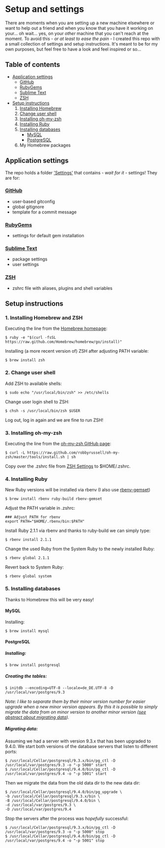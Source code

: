 # Setup and settings

There are moments when you are setting up a new machine elsewhere or want to help out a friend and when you know that you have it working on your… oh wait… yes, on your _other_ machine that you can't reach at the moment. To avoid this - _or at least to ease the pain_ - I created this repo with a small collection of settings and setup instructions. It's meant to be for my own purposes, but feel free to have a look and feel inspired or so…

## Table of contents

- [Application settings](#application-settings)
    - [GitHub](#github)
    - [RubyGems](#rubygems)
    - [Sublime Text](#sublime-text)
    - [ZSH](#zsh)
- [Setup instructions](#setup-instructions)
    1. [Installing Homebrew](#1-installing-homebrew)
    2. [Change user shell](#2-change-user-shell)
    3. [Installing oh-my-zsh](#3-installing-oh-my-zsh)
    4. [Installing Ruby](#4-installing-ruby)
    5. [Installing databases](#5-installing-databases)
        - [MySQL](#mysql)
        - [PostgreSQL](#postgresql)
    6. My Homebrew packages

## Application settings

The repo holds a folder ['Settings'](Settings) that contains - _wait for it_ - settings! They are for:

### [GitHub](Settings/GitHub/)

- user-based gitconfig
- global gitignore
- template for a commit message

### [RubyGems](Settings/Ruby/)

- settings for default gem installation

### [Sublime Text](Settings/Sublime%20Text/)

- package settings
- user settings

### [ZSH](Settings/ZSH/)

- zshrc file with aliases, plugins and shell variables

## Setup instructions

### 1. Installing Homebrew and ZSH

Executing the line from the [Homebrew homepage](http://brew.sh):

    $ ruby -e "$(curl -fsSL https://raw.github.com/Homebrew/homebrew/go/install)"

Installing (a more recent version of) ZSH after adjusting PATH variable:

    $ brew install zsh

### 2. Change user shell

Add ZSH to available shells:

    $ sudo echo "/usr/local/bin/zsh" >> /etc/shells

Change user login shell to ZSH:

    $ chsh -s /usr/local/bin/zsh $USER

Log out, log in again and we are fine to run ZSH!

### 3. Installing oh-my-zsh

Executing the line from the [oh-my-zsh GitHub page](https://github.com/robbyrussell/oh-my-zsh):

    $ curl -L https://raw.github.com/robbyrussell/oh-my-zsh/master/tools/install.sh | sh

Copy over the .zshrc file from [ZSH Settings](Settings/ZSH) to $HOME/.zshrc.

### 4. Installing Ruby

New Ruby versions will be installed via rbenv (I also use [rbenv-gemset](https://github.com/jf/rbenv-gemset))

    $ brew install rbenv ruby-build rbenv-gemset

Adjust the PATH variable in .zshrc:

    ### Adjust PATH for rbenv
    export PATH="$HOME/.rbenv/bin:$PATH"

Install Ruby 2.1.1 via rbenv and thanks to ruby-build we can simply type:

    $ rbenv install 2.1.1

Change the used Ruby from the System Ruby to the newly installed Ruby:

    $ rbenv global 2.1.1

Revert back to System Ruby:

    $ rbenv global system

### 5. Installing databases

Thanks to Homebrew this will be very easy!

#### MySQL

Installing:

    $ brew install mysql

#### PostgreSQL

##### Installing:

    $ brew install postgresql

##### Creating the tables:

    $ initdb --encoding=UTF-8 --locale=de_DE.UTF-8 -D /usr/local/var/postgres/9.3

_Note: I like to separate them by their minor version number for easier upgrade when a new minor version appears. By this it is possible to simply migrate the data from on minor version to another minor version ([see abstract about migrating data](#migrating-data))._

##### Migrating data:

Assuming we had a server with version 9.3.x that has been upgraded to 9.4.0. We start both versions of the database servers that listen to different ports:

    $ /usr/local/Cellar/postgresql/9.3.x/bin/pg_ctl -D /usr/local/var/postgres/9.3 -o "-p 5000" start
    $ /usr/local/Cellar/postgresql/9.4.0/bin/pg_ctl -D /usr/local/var/postgres/9.4 -o "-p 5001" start

Then we migrate the data from the old data dir to the new data dir:

    $ /usr/local/Cellar/postgresql/9.4.0/bin/pg_upgrade \
    -b /usr/local/Cellar/postgresql/9.3.x/bin \
    -B /usr/local/Cellar/postgresql/9.4.0/bin \
    -d /usr/local/var/postgres/9.3 \
    -D /usr/local/var/postgres/9.4

Stop the servers after the process was _hopefully_ successful:

    $ /usr/local/Cellar/postgresql/9.3.x/bin/pg_ctl -D /usr/local/var/postgres/9.3 -o "-p 5000" stop
    $ /usr/local/Cellar/postgresql/9.4.0/bin/pg_ctl -D /usr/local/var/postgres/9.4 -o "-p 5001" stop

